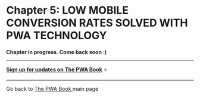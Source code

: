 # Chapter 5: LOW MOBILE CONVERSION RATES SOLVED WITH PWA TECHNOLOGY



**Chapter in progress. Come back soon :)**



------


**[Sign up for updates on The PWA Book](https://divante.com/pwabook#form)** ⭐️    


------

 
Go back to [The PWA Book ](https://divante.com/pwabook) main page 
